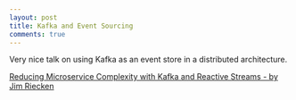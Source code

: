 ```yaml
---
layout: post
title: Kafka and Event Sourcing 
comments: true
---
```

Very nice talk on using Kafka as an event store in a distributed architecture. 

[Reducing Microservice Complexity with Kafka and Reactive Streams - by Jim Riecken](https://youtu.be/k_Y5ieFHGbs)
